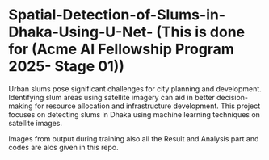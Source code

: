 # Spatial-Detection-of-Slums-in-Dhaka-Using-U-Net- (This is done for (Acme AI Fellowship Program 2025- Stage 01))
Urban slums pose significant challenges for city planning and development. Identifying slum areas using satellite imagery can aid in better decision-making for resource allocation and infrastructure development. This project focuses on detecting slums in Dhaka using machine learning techniques on satellite images.

Images from output during training also all the Result and Analysis part and codes are alos given in this repo.
